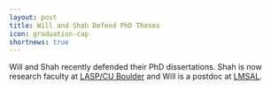 ```yaml
---
layout: post
title: Will and Shah Defend PhD Theses
icon: graduation-cap
shortnews: true
---
```

Will and Shah recently defended their PhD dissertations. Shah is now research faculty at [LASP/CU Boulder](http://lasp.colorado.edu/home/) and Will is a postdoc at [LMSAL](http://www.lmsal.com/).

